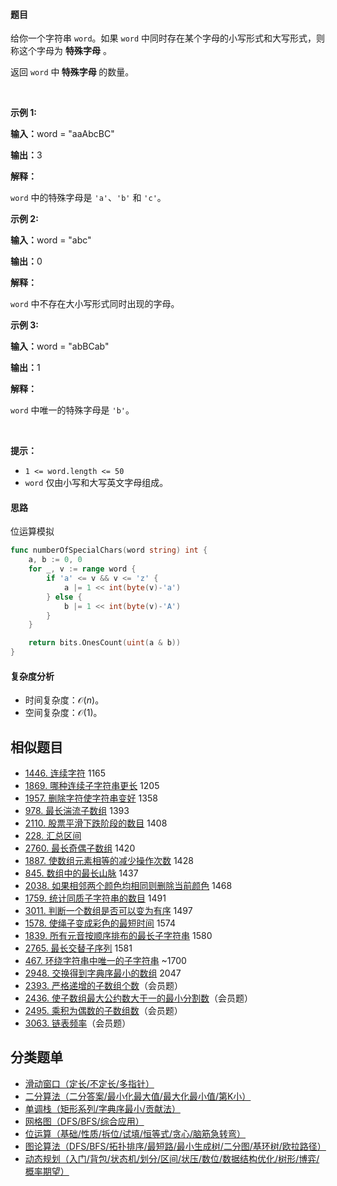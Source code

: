 #### 题目

<p>给你一个字符串 <code>word</code>。如果 <code>word</code> 中同时存在某个字母的小写形式和大写形式，则称这个字母为 <strong>特殊字母</strong> 。</p>

<p>返回 <code>word</code> 中<strong> </strong><strong>特殊字母 </strong>的数量。</p>

<p>&nbsp;</p>

<p><strong class="example">示例 1:</strong></p>

<div class="example-block">
<p><strong>输入：</strong><span class="example-io">word = "aaAbcBC"</span></p>

<p><strong>输出：</strong><span class="example-io">3</span></p>

<p><strong>解释：</strong></p>

<p><code>word</code> 中的特殊字母是 <code>'a'</code>、<code>'b'</code> 和 <code>'c'</code>。</p>
</div>

<p><strong class="example">示例 2:</strong></p>

<div class="example-block">
<p><strong>输入：</strong><span class="example-io">word = "abc"</span></p>

<p><strong>输出：</strong><span class="example-io">0</span></p>

<p><strong>解释：</strong></p>

<p><code>word</code> 中不存在大小写形式同时出现的字母。</p>
</div>

<p><strong class="example">示例 3:</strong></p>

<div class="example-block">
<p><strong>输入：</strong><span class="example-io">word = "abBCab"</span></p>

<p><strong>输出：</strong>1</p>

<p><strong>解释：</strong></p>

<p><code>word</code> 中唯一的特殊字母是 <code>'b'</code>。</p>
</div>

<p>&nbsp;</p>

<p><strong>提示：</strong></p>

<ul>
	<li><code>1 &lt;= word.length &lt;= 50</code></li>
	<li><code>word</code> 仅由小写和大写英文字母组成。</li>
</ul>


#### 思路

位运算模拟

``` go
func numberOfSpecialChars(word string) int {
	a, b := 0, 0
	for _, v := range word {
		if 'a' <= v && v <= 'z' {
			a |= 1 << int(byte(v)-'a')
		} else {
			b |= 1 << int(byte(v)-'A')
		}
	}

	return bits.OnesCount(uint(a & b))
}
```

#### 复杂度分析

- 时间复杂度：$\mathcal{O}(n)$。
- 空间复杂度：$\mathcal{O}(1)$。

## 相似题目

- [1446. 连续字符](https://leetcode.cn/problems/consecutive-characters/) 1165
- [1869. 哪种连续子字符串更长](https://leetcode.cn/problems/longer-contiguous-segments-of-ones-than-zeros/) 1205
- [1957. 删除字符使字符串变好](https://leetcode.cn/problems/delete-characters-to-make-fancy-string/) 1358
- [978. 最长湍流子数组](https://leetcode.cn/problems/longest-turbulent-subarray/) 1393
- [2110. 股票平滑下跌阶段的数目](https://leetcode.cn/problems/number-of-smooth-descent-periods-of-a-stock/) 1408
- [228. 汇总区间](https://leetcode.cn/problems/summary-ranges/)
- [2760. 最长奇偶子数组](https://leetcode.cn/problems/longest-even-odd-subarray-with-threshold/) 1420
- [1887. 使数组元素相等的减少操作次数](https://leetcode.cn/problems/reduction-operations-to-make-the-array-elements-equal/) 1428
- [845. 数组中的最长山脉](https://leetcode.cn/problems/longest-mountain-in-array/) 1437
- [2038. 如果相邻两个颜色均相同则删除当前颜色](https://leetcode.cn/problems/remove-colored-pieces-if-both-neighbors-are-the-same-color/) 1468
- [1759. 统计同质子字符串的数目](https://leetcode.cn/problems/count-number-of-homogenous-substrings/) 1491
- [3011. 判断一个数组是否可以变为有序](https://leetcode.cn/problems/find-if-array-can-be-sorted/) 1497
- [1578. 使绳子变成彩色的最短时间](https://leetcode.cn/problems/minimum-time-to-make-rope-colorful/) 1574
- [1839. 所有元音按顺序排布的最长子字符串](https://leetcode.cn/problems/longest-substring-of-all-vowels-in-order/) 1580
- [2765. 最长交替子序列](https://leetcode.cn/problems/longest-alternating-subarray/) 1581
- [467. 环绕字符串中唯一的子字符串](https://leetcode.cn/problems/unique-substrings-in-wraparound-string/) ~1700
- [2948. 交换得到字典序最小的数组](https://leetcode.cn/problems/make-lexicographically-smallest-array-by-swapping-elements/) 2047
- [2393. 严格递增的子数组个数](https://leetcode.cn/problems/count-strictly-increasing-subarrays/)（会员题）
- [2436. 使子数组最大公约数大于一的最小分割数](https://leetcode.cn/problems/minimum-split-into-subarrays-with-gcd-greater-than-one/)（会员题）
- [2495. 乘积为偶数的子数组数](https://leetcode.cn/problems/number-of-subarrays-having-even-product/)（会员题）
- [3063. 链表频率](https://leetcode.cn/problems/linked-list-frequency/)（会员题）


## 分类题单

- [滑动窗口（定长/不定长/多指针）](https://leetcode.cn/circle/discuss/0viNMK/)
- [二分算法（二分答案/最小化最大值/最大化最小值/第K小）](https://leetcode.cn/circle/discuss/SqopEo/)
- [单调栈（矩形系列/字典序最小/贡献法）](https://leetcode.cn/circle/discuss/9oZFK9/)
- [网格图（DFS/BFS/综合应用）](https://leetcode.cn/circle/discuss/YiXPXW/)
- [位运算（基础/性质/拆位/试填/恒等式/贪心/脑筋急转弯）](https://leetcode.cn/circle/discuss/dHn9Vk/)
- [图论算法（DFS/BFS/拓扑排序/最短路/最小生成树/二分图/基环树/欧拉路径）](https://leetcode.cn/circle/discuss/01LUak/)
- [动态规划（入门/背包/状态机/划分/区间/状压/数位/数据结构优化/树形/博弈/概率期望）](https://leetcode.cn/circle/discuss/tXLS3i/)